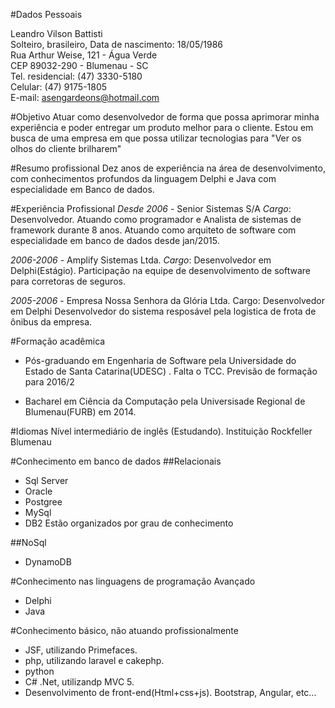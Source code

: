 #Dados Pessoais

Leandro Vilson Battisti  
Solteiro, brasileiro,
Data de nascimento: 18/05/1986  
Rua Arthur Weise, 121 - Água Verde  
CEP 89032-290 - Blumenau - SC  
Tel. residencial: (47) 3330-5180  
Celular: (47) 9175-1805  
E-mail: asengardeons@hotmail.com  

#Objetivo
Atuar como desenvolvedor de forma que possa aprimorar minha experiência e poder entregar um produto melhor para o cliente.
Estou em busca de uma empresa em que possa utilizar tecnologias para "Ver os olhos do cliente brilharem"

#Resumo profissional
Dez anos de experiência na área de desenvolvimento, com conhecimentos profundos da linguagem Delphi e Java com especialidade em Banco de dados.

#Experiência Profissional
*Desde 2006* - Senior Sistemas S/A
*Cargo*: Desenvolvedor. Atuando como programador e Analista de sistemas de framework durante 8 anos.
Atuando como arquiteto de software com especialidade em banco de dados desde jan/2015.

*2006-2006* - Amplify Sistemas Ltda.
*Cargo*: Desenvolvedor em Delphi(Estágio).
Participação na equipe de desenvolvimento  de software para corretoras de seguros.

*2005-2006* - Empresa Nossa Senhora da Glória Ltda.
Cargo: Desenvolvedor em Delphi
Desenvolvedor do sistema resposável pela logistica de frota de ônibus da empresa.

#Formação acadêmica
- Pós-graduando em Engenharia de Software pela Universidade do Estado de Santa Catarina(UDESC) . Falta o TCC. Previsão de formação para 2016/2

- Bacharel em Ciência da Computação pela Universisade Regional de Blumenau(FURB) em 2014.


#Idiomas
Nível intermediário de inglês (Estudando). Instituição Rockfeller Blumenau

#Conhecimento em banco de dados
##Relacionais
- Sql Server
- Oracle
- Postgree
- MySql
- DB2
Estão organizados por grau de conhecimento

##NoSql
- DynamoDB

#Conhecimento nas linguagens de programação
Avançado
- Delphi
- Java

#Conhecimento básico, não atuando profissionalmente
- JSF, utilizando Primefaces.
- php, utilizando laravel e cakephp.
- python
- C# .Net, utilizandp MVC 5.
- Desenvolvimento de front-end(Html+css+js). Bootstrap, Angular, etc...
